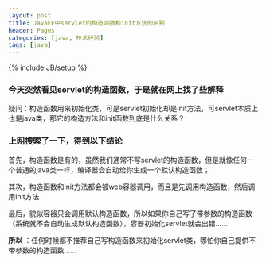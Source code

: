 ```yaml
---
layout: post
title: JavaEE中servlet的构造函数和init方法的区别
header: Pages
categories: [java, 技术经验]
tags: [java]
---
```


{% include JB/setup %}

### 今天突然看见servlet的构造函数，于是就在网上找了些解释

疑问：构造函数用来初始化类，可是servlet初始化却是init方法，可servlet本质上也是java类，那它的构造方法和init函数到底是什么关系？

### 上网搜索了一下，得到以下结论

首先，构造函数是有的，虽然我们通常不写servlet的构造函数，但是就像任何一个普通的java类一样，编译器会自动给你生成一个默认构造函数；

其次，构造函数和init方法都会被web容器调用，而且是先调用构造函数，然后调用init方法

最后，貌似容器只会调用默认构造函数，所以如果你自己写了带参数的构造函数（系统就不会自动生成默认构造函数），容器初始化servlet就会出错……

__所以__ ：任何时候都不推荐自己写构造函数来初始化servlet类，哪怕你自己提供不带参数的构造函数……